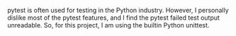 pytest is often used for testing in the Python industry. However, I personally dislike most of the pytest features,
and I find the pytest failed test output unreadable. So, for this project, I am using the builtin Python unittest.
